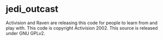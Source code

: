 jedi_outcast
============

Activision and Raven are releasing this code for people to learn from and play with. 
This code is copyright Activision 2002. This source is released under GNU GPLv2.

